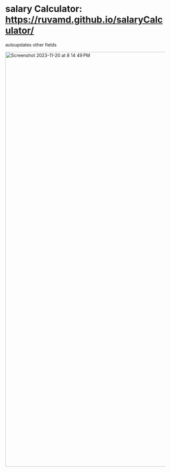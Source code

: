 # salary Calculator: https://ruvamd.github.io/salaryCalculator/
autoupdates other fields<br>

<img width="1299" alt="Screenshot 2023-11-20 at 8 14 49 PM" src="https://github.com/ruvamd/salaryCalculator/assets/57729180/66d5a82a-ac00-4324-8714-38dd3fc2779b">


